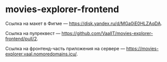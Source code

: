 # movies-explorer-frontend

Ссылка на макет в Фигме — https://disk.yandex.ru/d/MGa0iE0HLZAqDA.

Ссылка на пулреквест — https://github.com/VaalIT/movies-explorer-frontend/pull/2.

Ссылка на фронтенд-часть приложения на сервере — https://movies-explorer.vaal.nomoredomains.icu/.
